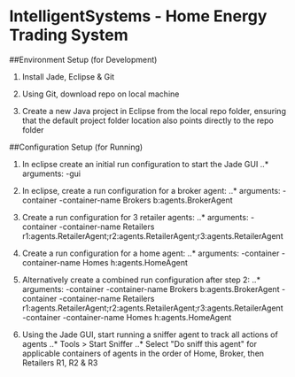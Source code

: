 # IntelligentSystems - Home Energy Trading System 


##Environment Setup (for Development)

1. Install Jade, Eclipse & Git

2. Using Git, download repo on local machine

3. Create a new Java project in Eclipse from the local repo folder, ensuring that the default project folder location also points directly to the repo folder


##Configuration Setup (for Running)

1. In eclipse create an initial run configuration to start the Jade GUI
..* arguments: -gui

2. In eclipse, create a run configuration for a broker agent:
..* arguments: -container -container-name Brokers b:agents.BrokerAgent
	
3. Create a run configuration for 3 retailer agents:
..* arguments: -container -container-name Retailers r1:agents.RetailerAgent;r2:agents.RetailerAgent;r3:agents.RetailerAgent
	
4. Create a run configuration for a home agent:
..* arguments: -container -container-name Homes h:agents.HomeAgent
	
5. Alternatively create a combined run configuration after step 2:
..* arguments: -container -container-name Brokers b:agents.BrokerAgent -container -container-name Retailers r1:agents.RetailerAgent;r2:agents.RetailerAgent;r3:agents.RetailerAgent -container -container-name Homes h:agents.HomeAgent

6. Using the Jade GUI, start running a sniffer agent to track all actions of agents
..* Tools > Start Sniffer
..* Select "Do sniff this agent" for applicable containers of agents in the order of Home, Broker, then Retailers R1, R2 & R3

